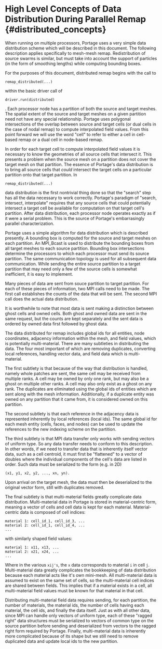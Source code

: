# High Level Concepts of Data Distribution During Parallel Remap {#distributed_concepts}

When running on multiple processors, Portage uses a very simple data
distribution scheme which will be described in this document. The following 
description applies specifically to mesh-mesh remap.  Redistribution of source 
swarms is similar, but must take into account the support of particles 
(in the form of smoothing lengths) while computing bounding boxes.

For the purposes of this document, distributed remap begins with the call to 
```
remap_distributed(...)
```
within the basic driver call of
```
driver.run(distributed)
```
. Each processor node has a partition of both the source and target meshes. The 
spatial extent of the source and target meshes
on a given partition need not have any special relationship. Portage uses 
polygonal intersections of the overlap between source and target cells (or dual
cells in the case of nodal remap) to compute interpolated field values. From this
point forward we will use the word "cell" to refer to either a cell in cell-based
remap or a dual cell in node-based remap.

In order for each target cell to compute interpolated field values it is necessary
to know the geometries of all source cells that intersect it. This presents a 
problem when the source mesh on a partition does not cover the target 
mesh on that partition. The essence of Portage's data distribution is to bring all
source cells that _could_ intersect the target cells on a particular partition onto
that target partition. In 
```
remap_distributed(...)
```
data distribution is the first nontrivial thing done so that the "search" step
has all the data necessary to work correctly. 
Portage's paradigm of "search, intersect, interpolate" 
requires that any source cells that could potentially intersect a target cell
be available for computation on that target cell's partition. After data 
distribution, each processor node operates exactly as if it were a serial 
problem. This is the source of Portage's embarrasingly parallel characterization.


Portage uses a simple algorithm for data distribution which is described 
presently. A bounding box is computed for the source and target meshes on each
partition. An MPI_Bcast is used to distribute 
the bounding boxes from all target meshes to each source partition. Bounding box 
intersections determine the processors to 
which each processor must send its source partition. The same communication 
topology is used for all
subsequent data communication. While sending the entire source partition to a 
target partition that may need only a few of the source cells is somewhat 
inefficient, it is easy to implement.

Many pieces of data are sent from souce partition to target partition. For
each of these pieces of information, two MPI calls need to be made. The first
call establishes the counts of the data that will be sent. The
second MPI call does the actual data distribution. 

It is worthwhile to note that most data is sent making a distinction between 
ghost cells and owned cells. Both ghost and owned data are sent in the same
request, but the counts are kept separately and the sent data
is ordered by owned data first followed by ghost data.
 
The data distributed for remap includes global ids for all entities, node 
coordinates, adjacency information within the mesh, and field values, which is
potentially multi-material. There are
many subtleties in distributing the data. The four most important of which are
removing duplicates, converting local references, handling vector data, 
 and field data which is multi-material. 

The first subtlety is that because of the way that distribution is handled, 
namely whole patches are sent, the same cell may be received from multiple ranks.
A cell may be owned by only one rank, but may also be a ghost on multiple other
ranks. A cell may also only exist as a ghost on any rank. The  duplicates are
eliminated using the global ids of entities which are sent along with the mesh 
information. Additionally, if a duplicate entity was owned on any partition that
it came from, it is considered owned on this partition. 

The second subtlety is that each reference in the adjacency data is represented
inherently by local references (local ids). The same global id for each mesh
entity (cells, faces, and nodes) can be used to update the references to the
new indexing scheme on the partition.


The third subtlety is that MPI data transfer only works with sending vectors of 
uniform type. So any data
transfer needs to conform to this description. In other words, if we need to 
transfer data that is inherently itself vector data, such as a cell centroid, 
it must first be "flattened" to a vector of doubles where the individual 
components of the cell's data are listed in order. Such data must be serialized
to the form (e.g. in 2D)
```
(x1, y1, x2, y2, ..., xn, yn).
```
Upon arrival on the target mesh, the data must then be deserialized to the
original vector form, still with duplicates removed.

The final subtlety is that multi-material fields greatly complicate data 
distribution. Multi-material data in Portage is stored in material-centric 
form, meaning a vector of cells and cell data is kept for each material. 
Material-centric data is composed of cell indices:
```
material 1: cell_id_1, cell_id_3, ...
material 2: cell_id_1, cell_id_4, ...
...
```
with similarly shaped field values:
```
material 1: x11, x13, ...
material 2: x21, x24, ...
...
```
Where in the various ```xij's```, the ```x``` data corresponds to material ```i```
in cell ```j```. Multi-material data greatly complicates the bookkeeping of 
data distribution because each material acts like it's own mini-mesh. All
multi-material data is assumed to exist on the same set of cells, so the 
multi-material cell indices are shared between fields. This implies 
that if a material exists in a cell, all multi-material field values must be 
known for that 
material in that cell. 

Distributing multi-material field data requires sending, 
for each partition, the number of materials, the material ids, the number of cells
having each material, the cell ids, and finally the data itself. Just as with 
all other data, since MPI can handle only vectors of uniform type, each of these
"ragged right" data structures must be serialized to vectors of common type on
the source partition before sending and deserialized from vectors to the ragged
right form required by Portage. Finally, multi-material data is inherently more
complicated because of its shape but we still need to remove duplicated data
and update local ids to the new partition.

